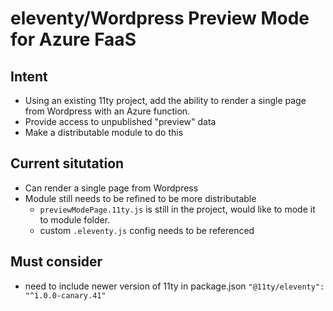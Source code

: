 # eleventy/Wordpress Preview Mode for Azure FaaS
## Intent
* Using an existing 11ty project, add the ability to render a single page from Wordpress with an Azure function.
* Provide access to unpublished "preview" data
* Make a distributable module to do this

## Current situtation
* Can render a single page from Wordpress
* Module still needs to be refined to be more distributable
    * `previewModePage.11ty.js` is still in the project, would like to mode it to module folder.
    * custom `.eleventy.js` config needs to be referenced



## Must consider
* need to include newer version of 11ty in package.json `"@11ty/eleventy": "^1.0.0-canary.41"`